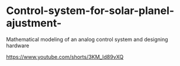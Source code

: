 # Control-system-for-solar-planel-ajustment-
Mathematical modeling of an analog control system and designing hardware

[https://www.youtube.com/shorts/3KM_Id89vXQ ](https://youtube.com/shorts/3KM_Id89vXQ?feature=share)
